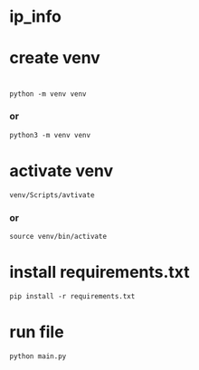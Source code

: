 # ip_info


# create venv
# 
```
python -m venv venv 
```
### or 
```
python3 -m venv venv
```
# activate venv 
```
venv/Scripts/avtivate
```
### or
```
source venv/bin/activate
```
# install requirements.txt
```
pip install -r requirements.txt
```
# run file
```commandline
python main.py
```